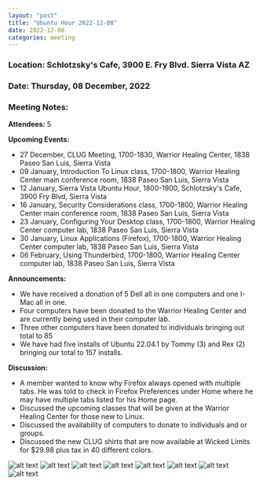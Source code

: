 ```yaml
---
layout: "post"
title: "Ubuntu Hour 2022-12-08"
date: 2022-12-08
categories: meeting
---
```


### Location: Schlotzsky's Cafe, 3900 E. Fry Blvd. Sierra Vista AZ

### Date: Thursday, 08 December, 2022

### Meeting Notes:

**Attendees:** 5

**Upcoming Events:**
 * 27 December, CLUG Meeting, 1700-1830, Warrior Healing Center, 1838 Paseo San Luis, Sierra Vista
 * 09 January, Introduction To Linux class, 1700-1800, Warrior Healing Center main conference room, 1838 Paseo San Luis, Sierra Vista
 * 12 January, Sierra Vista Ubuntu Hour, 1800-1900, Schlotzsky's Cafe, 3900 Fry Blvd, Sierra Vista
 * 16 January, Security Considerations class, 1700-1800, Warrior Healing Center main conference room, 1838 Paseo San Luis, Sierra Vista
 * 23 January, Configuring Your Desktop class, 1700-1800, Warrior Healing Center computer lab, 1838 Paseo San Luis, Sierra Vista
 * 30 January, Linux Applications (Firefox), 1700-1800, Warrior Healing Center computer lab, 1838 Paseo San Luis, Sierra Vista
 * 06 February, Using Thunderbird, 1700-1800, Warrior Healing Center computer lab, 1838 Paseo San Luis, Sierra Vista

**Announcements:**
 * We have received a donation of 5 Dell all in one computers and one I-Mac all in one.
 * Four computers have been donated to the Warrior Healing Center and are currently being used in their computer lab.
 * Three other computers have been donated to individuals bringing out total to 85
 * We have had five installs of Ubuntu 22.04.1 by Tommy (3) and Rex (2) bringing our total to 157 installs.


**Discussion:**
 * A member wanted to know why Firefox always opened with multiple tabs.  He was told to check in Firefox Preferences under Home where he may have multiple tabs listed for his Home page.
 * Discussed the upcoming classes that will be given at the Warrior Healing Center for those new to Linux.
 * Discussed the availability of computers to donate to individuals and or groups.
 * Discussed the new CLUG shirts that are now available at Wicked Limits for $29.98 plus tax in 40 different colors.

![alt text](https://raw.githubusercontent.com/CochiseLinuxUsersGroup/CochiseLinuxUsersGroup.github.io/master/images2/rsz_sv_ubuntuhour_2022-12-08_1.jpg)
![alt text](https://raw.githubusercontent.com/CochiseLinuxUsersGroup/CochiseLinuxUsersGroup.github.io/master/images2/rsz_sv_ubuntuhour_2022-12-08_2.jpg)
![alt text](https://raw.githubusercontent.com/CochiseLinuxUsersGroup/CochiseLinuxUsersGroup.github.io/master/images2/rsz_sv_ubuntuhour_2022-12-08_3.jpg)
![alt text](https://raw.githubusercontent.com/CochiseLinuxUsersGroup/CochiseLinuxUsersGroup.github.io/master/images2/rsz_sv_ubuntuhour_2022-12-08_4.jpg)
![alt text](https://raw.githubusercontent.com/CochiseLinuxUsersGroup/CochiseLinuxUsersGroup.github.io/master/images2/rsz_sv_ubuntuhour_2022-12-08_5.jpg)
![alt text](https://raw.githubusercontent.com/CochiseLinuxUsersGroup/CochiseLinuxUsersGroup.github.io/master/images2/rsz_sv_ubuntuhour_2022-12-08_6.jpg)
![alt text](https://raw.githubusercontent.com/CochiseLinuxUsersGroup/CochiseLinuxUsersGroup.github.io/master/images2/rsz_sv_ubuntuhour_2022-12-08_7.jpg)
![alt text](https://raw.githubusercontent.com/CochiseLinuxUsersGroup/CochiseLinuxUsersGroup.github.io/master/images2/rsz_sv_ubuntuhour_2022-12-08_8.jpg)
